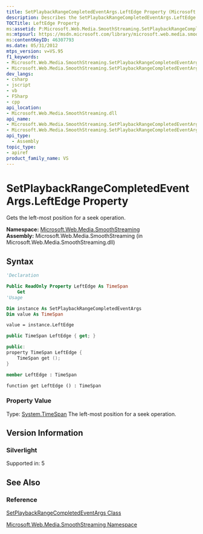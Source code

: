 ```yaml
---
title: SetPlaybackRangeCompletedEventArgs.LeftEdge Property (Microsoft.Web.Media.SmoothStreaming)
description: Describes the SetPlaybackRangeCompletedEventArgs.LeftEdge property and provides the property's namespace, assembly, syntax, and version information.
TOCTitle: LeftEdge Property
ms:assetid: P:Microsoft.Web.Media.SmoothStreaming.SetPlaybackRangeCompletedEventArgs.LeftEdge
ms:mtpsurl: https://msdn.microsoft.com/library/microsoft.web.media.smoothstreaming.setplaybackrangecompletedeventargs.leftedge(v=VS.95)
ms:contentKeyID: 46307793
ms.date: 05/31/2012
mtps_version: v=VS.95
f1_keywords:
- Microsoft.Web.Media.SmoothStreaming.SetPlaybackRangeCompletedEventArgs.LeftEdge
- Microsoft.Web.Media.SmoothStreaming.SetPlaybackRangeCompletedEventArgs.get_LeftEdge
dev_langs:
- csharp
- jscript
- vb
- FSharp
- cpp
api_location:
- Microsoft.Web.Media.SmoothStreaming.dll
api_name:
- Microsoft.Web.Media.SmoothStreaming.SetPlaybackRangeCompletedEventArgs.get_LeftEdge
- Microsoft.Web.Media.SmoothStreaming.SetPlaybackRangeCompletedEventArgs.LeftEdge
api_type:
  - Assembly
topic_type:
- apiref
product_family_name: VS
---
```


# SetPlaybackRangeCompletedEventArgs.LeftEdge Property

Gets the left-most position for a seek operation.

**Namespace:**  [Microsoft.Web.Media.SmoothStreaming](microsoft-web-media-smoothstreaming-namespace_1.md)  
**Assembly:**  Microsoft.Web.Media.SmoothStreaming (in Microsoft.Web.Media.SmoothStreaming.dll)

## Syntax

```vb
'Declaration

Public ReadOnly Property LeftEdge As TimeSpan
    Get
'Usage

Dim instance As SetPlaybackRangeCompletedEventArgs
Dim value As TimeSpan

value = instance.LeftEdge
```

```csharp
public TimeSpan LeftEdge { get; }
```

```cpp
public:
property TimeSpan LeftEdge {
    TimeSpan get ();
}
```

``` fsharp
member LeftEdge : TimeSpan
```

```jscript
function get LeftEdge () : TimeSpan
```

### Property Value

Type: [System.TimeSpan](https://msdn.microsoft.com/library/269ew577\(v=vs.95\))  
The left-most position for a seek operation.

## Version Information

### Silverlight

Supported in: 5  

## See Also

### Reference

[SetPlaybackRangeCompletedEventArgs Class](setplaybackrangecompletedeventargs-class-microsoft-web-media-smoothstreaming.md)

[Microsoft.Web.Media.SmoothStreaming Namespace](microsoft-web-media-smoothstreaming-namespace_1.md)
